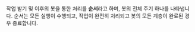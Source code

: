 작업 받기 및 이후의 봇을 통한 처리를 **순서**라고 하며, 봇의 전체 주기 하나를 나타냅니다. 순서는 모든 실행이 수행되고, 작업이 완전히 처리되고 봇의 모든 계층이 완료된 경우 종료합니다.